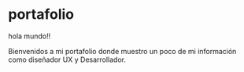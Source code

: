 # portafolio
hola mundo!!

Bienvenidos a mi portafolio donde muestro un poco de mi información como diseñador UX y Desarrollador.
